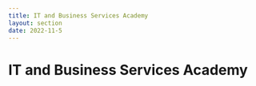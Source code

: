 ```yaml
---
title: IT and Business Services Academy
layout: section
date: 2022-11-5
---
```

# IT and Business Services Academy
